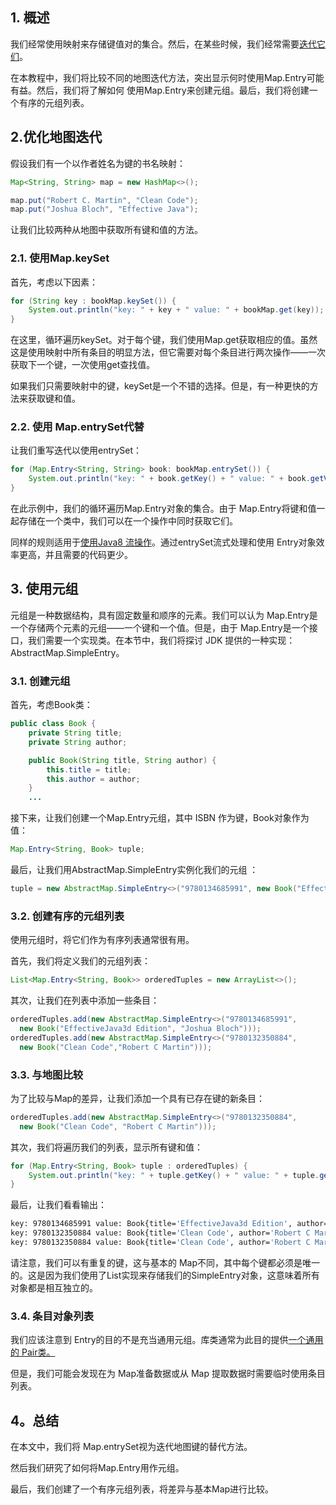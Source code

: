 ## 1. 概述

我们经常使用映射来存储键值对的集合。然后，在某些时候，我们经常需要[迭代它们](https://www.baeldung.com/java-iterate-map)。

在本教程中，我们将比较不同的地图迭代方法，突出显示何时使用Map.Entry可能有益。然后，我们将了解如何 使用Map.Entry来创建元组。最后，我们将创建一个有序的元组列表。

## 2.优化地图迭代

假设我们有一个以作者姓名为键的书名映射：

```java
Map<String, String> map = new HashMap<>();

map.put("Robert C. Martin", "Clean Code");
map.put("Joshua Bloch", "Effective Java");
```

让我们比较两种从地图中获取所有键和值的方法。

### 2.1. 使用Map.keySet

首先，考虑以下因素：

```java
for (String key : bookMap.keySet()) {
    System.out.println("key: " + key + " value: " + bookMap.get(key));
}
```

在这里，循环遍历keySet。对于每个键，我们使用Map.get获取相应的值。虽然这是使用映射中所有条目的明显方法，但它需要对每个条目进行两次操作——一次获取下一个键，一次使用get查找值。

如果我们只需要映射中的键，keySet是一个不错的选择。但是，有一种更快的方法来获取键和值。

### 2.2. 使用 Map.entrySet代替

让我们重写迭代以使用entrySet：

```java
for (Map.Entry<String, String> book: bookMap.entrySet()) {
    System.out.println("key: " + book.getKey() + " value: " + book.getValue());
}
```

在此示例中，我们的循环遍历Map.Entry对象的集合。由于 Map.Entry将键和值一起存储在一个类中，我们可以在一个操作中同时获取它们。

同样的规则适用于[使用Java8 流操作](https://www.baeldung.com/java-maps-streams)。通过entrySet流式处理和使用 Entry对象效率更高，并且需要的代码更少。

## 3. 使用元组

元组是一种数据结构，具有固定数量和顺序的元素。我们可以认为 Map.Entry是一个存储两个元素的元组——一个键和一个值。但是，由于 Map.Entry是一个接口，我们需要一个实现类。在本节中，我们将探讨 JDK 提供的一种实现：AbstractMap.SimpleEntry。

### 3.1. 创建元组

首先，考虑Book类：

```java
public class Book {
    private String title;
    private String author;

    public Book(String title, String author) {
        this.title = title;
        this.author = author;
    }
    ...
```

接下来，让我们创建一个Map.Entry元组，其中 ISBN 作为键，Book对象作为值：

```java
Map.Entry<String, Book> tuple;

```

最后，让我们用AbstractMap.SimpleEntry实例化我们的元组 ：

```java
tuple = new AbstractMap.SimpleEntry<>("9780134685991", new Book("EffectiveJava3d Edition", "Joshua Bloch"));

```

### 3.2. 创建有序的元组列表

使用元组时，将它们作为有序列表通常很有用。

首先，我们将定义我们的元组列表：

```java
List<Map.Entry<String, Book>> orderedTuples = new ArrayList<>();

```

其次，让我们在列表中添加一些条目：

```java
orderedTuples.add(new AbstractMap.SimpleEntry<>("9780134685991", 
  new Book("EffectiveJava3d Edition", "Joshua Bloch")));
orderedTuples.add(new AbstractMap.SimpleEntry<>("9780132350884", 
  new Book("Clean Code","Robert C Martin")));
```

### 3.3. 与地图比较

为了比较与Map的差异，让我们添加一个具有已存在键的新条目：

```java
orderedTuples.add(new AbstractMap.SimpleEntry<>("9780132350884", 
  new Book("Clean Code", "Robert C Martin")));

```

其次，我们将遍历我们的列表，显示所有键和值：

```java
for (Map.Entry<String, Book> tuple : orderedTuples) {
    System.out.println("key: " + tuple.getKey() + " value: " + tuple.getValue());
}
```

最后，让我们看看输出：

```bash
key: 9780134685991 value: Book{title='EffectiveJava3d Edition', author='Joshua Bloch'}
key: 9780132350884 value: Book{title='Clean Code', author='Robert C Martin'}
key: 9780132350884 value: Book{title='Clean Code', author='Robert C Martin'}
```

请注意，我们可以有重复的键，这与基本的 Map不同，其中每个键都必须是唯一的。这是因为我们使用了List实现来存储我们的SimpleEntry对象，这意味着所有对象都是相互独立的。

### 3.4. 条目对象列表

我们应该注意到 Entry的目的不是充当通用元组。库类通常为此目的提供[一个通用的 Pair类。](https://www.baeldung.com/java-pairs)

但是，我们可能会发现在为 Map准备数据或从 Map 提取数据时需要临时使用条目列表。

## 4。总结

在本文中，我们将 Map.entrySet视为迭代地图键的替代方法。

然后我们研究了如何将Map.Entry用作元组。

最后，我们创建了一个有序元组列表，将差异与基本Map进行比较。
